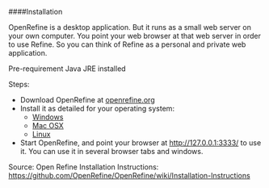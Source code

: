 ####Installation

OpenRefine is a desktop application. But it runs as a small web server on your own computer. You point your web browser at that web server in order to use Refine. So you can think of Refine as a personal and private web application. 

Pre-requirement
Java JRE installed

Steps:
* Download OpenRefine at [openrefine.org](http://openrefine.org/download.html)
* Install it as detailed for your operating system:
	- [Windows](https://github.com/OpenRefine/OpenRefine/wiki/Installation-Instructions#windows)
	- [Mac OSX](https://github.com/OpenRefine/OpenRefine/wiki/Installation-Instructions#mac-osx)
	- [Linux](https://github.com/OpenRefine/OpenRefine/wiki/Installation-Instructions#linux)
* Start OpenRefine, and point your browser at http://127.0.0.1:3333/ to use it. You can use it in several browser tabs and windows. 

Source:
Open Refine Installation Instructions: https://github.com/OpenRefine/OpenRefine/wiki/Installation-Instructions
